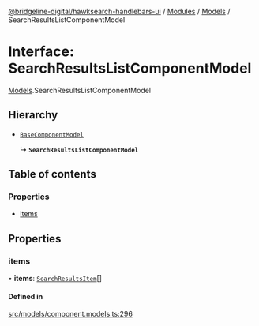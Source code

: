 [@bridgeline-digital/hawksearch-handlebars-ui](../README.md) / [Modules](../modules.md) / [Models](../modules/Models.md) / SearchResultsListComponentModel

# Interface: SearchResultsListComponentModel

[Models](../modules/Models.md).SearchResultsListComponentModel

## Hierarchy

- [`BaseComponentModel`](Models.BaseComponentModel.md)

  ↳ **`SearchResultsListComponentModel`**

## Table of contents

### Properties

- [items](Models.SearchResultsListComponentModel.md#items)

## Properties

### items

• **items**: [`SearchResultsItem`](Models.SearchResultsItem.md)[]

#### Defined in

[src/models/component.models.ts:296](https://bitbucket.org/bridgelinedigital/frontend-handlebars-ui/src/db3ebfe/src/models/component.models.ts#lines-296)
